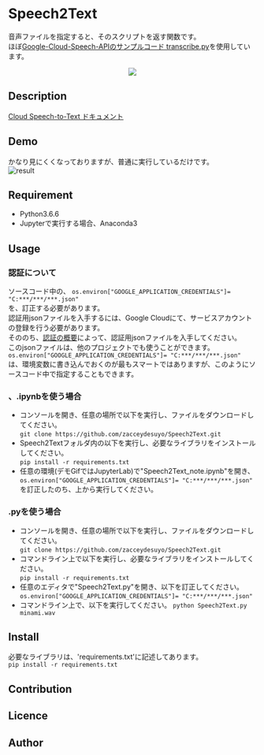 Speech2Text
====

音声ファイルを指定すると、そのスクリプトを返す関数です。  
ほぼ[Google-Cloud-Speech-APIのサンプルコード transcribe.py](https://github.com/GoogleCloudPlatform/python-docs-samples/tree/master/speech/cloud-client)を使用しています。  

<div align="center">
<img src=https://cloud.google.com/images/products/speech/speech-api-lead.png "Google-Speech-API">
</div>

## Description
[Cloud Speech-to-Text ドキュメント](https://cloud.google.com/speech-to-text/docs/?hl=ja)

## Demo
かなり見にくくなっておりますが、普通に実行しているだけです。  
![result](https://github.com/zacceydesuyo/Speech2Text/blob/development/Speech2TextDemo.gif)

## Requirement
- Python3.6.6  
- Jupyterで実行する場合、Anaconda3

## Usage
### 認証について  
ソースコード中の、
`os.environ["GOOGLE_APPLICATION_CREDENTIALS"]= "C:***/***/***.json"`  
を、訂正する必要があります。  
認証用jsonファイルを入手するには、Google Cloudにて、サービスアカウントの登録を行う必要があります。  
そののち、[認証の概要](https://cloud.google.com/docs/authentication/getting-started)によって、認証用jsonファイルを入手してください。  
このjsonファイルは、他のプロジェクトでも使うことができます。  
`os.environ["GOOGLE_APPLICATION_CREDENTIALS"]= "C:***/***/***.json"`  
は、環境変数に書き込んでおくのが最もスマートではありますが、このようにソースコード中で指定することもできます。  
  
### 、.ipynbを使う場合
- コンソールを開き、任意の場所で以下を実行し、ファイルをダウンロードしてください。  
`git clone https://github.com/zacceydesuyo/Speech2Text.git`  
- Speech2Textフォルダ内の以下を実行し、必要なライブラリをインストールしてください。  
`pip install -r requirements.txt`   
- 任意の環境(デモGifではJupyterLab)で"Speech2Text_note.ipynb"を開き、  
`os.environ["GOOGLE_APPLICATION_CREDENTIALS"]= "C:***/***/***.json"`  
を訂正したのち、上から実行してください。  
  
### .pyを使う場合
- コンソールを開き、任意の場所で以下を実行し、ファイルをダウンロードしてください。  
`git clone https://github.com/zacceydesuyo/Speech2Text.git`  
- コマンドライン上で以下を実行し、必要なライブラリをインストールしてください。  
`pip install -r requirements.txt`   
- 任意のエディタで"Speech2Text.py"を開き、以下を訂正してください。  
`os.environ["GOOGLE_APPLICATION_CREDENTIALS"]= "C:***/***/***.json"`  
- コマンドライン上で、以下を実行してください。
`python Speech2Text.py minami.wav`

## Install
必要なライブラリは、'requirements.txt'に記述してあります。  
`pip install -r requirements.txt` 

## Contribution

## Licence

## Author

